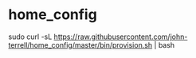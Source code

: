 # home_config
sudo curl -sL https://raw.githubusercontent.com/john-terrell/home_config/master/bin/provision.sh | bash
